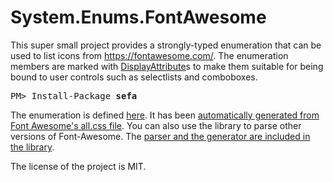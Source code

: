 # System.Enums.FontAwesome

This super small project provides a strongly-typed enumeration that can be used to list icons from https://fontawesome.com/. The enumeration members are marked with [DisplayAttribute](https://docs.microsoft.com/en-us/dotnet/api/system.componentmodel.dataannotations.displayattribute?view=netcore-3.1)s to make them suitable for being bound to user controls such as selectlists and comboboxes.

  <pre>PM> Install-Package <b>sefa</b></pre>

The enumeration is defined [here](https://github.com/cesarsouza/sefa/blob/master/src/FontAwesomeIcons.cs). It has been [automatically generated from Font Awesome's all.css file](https://github.com/cesarsouza/sefa/blob/0cc0d9a88d0291618644c554542a8a70f1d6f78c/gen/Program.cs#L9-L17). You can also use the library to parse other versions of Font-Awesome. The [parser and the generator are included in the library](https://github.com/cesarsouza/sefa/blob/master/src/FontAwesomeGenerator.cs).

The license of the project is MIT.
